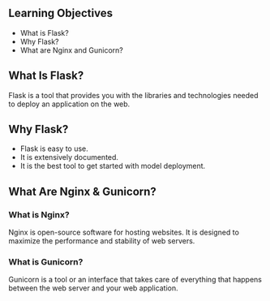 ## Learning Objectives

* What is Flask?
* Why Flask?
* What are Nginx and Gunicorn?

## What Is Flask?

Flask is a tool that provides you with the libraries and technologies needed to deploy an application on the web.

## Why Flask?

* Flask is easy to use.
* It is extensively documented.
* It is the best tool to get started with model deployment.

## What Are Nginx & Gunicorn?

### What is Nginx?

Nginx is open-source software for hosting websites. It is designed to maximize the performance and stability of web servers.

### What is Gunicorn?

Gunicorn is a tool or an interface that takes care of everything that happens between the web server and your web application.